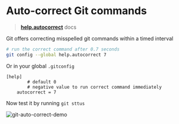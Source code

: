 # Auto-correct Git commands
 


> [**help.autocorrect**](https://git-scm.com/docs/git-config#Documentation/git-config.txt-helpautoCorrect) docs

Git offers correcting misspelled git commands within a timed interval

```bash
# run the correct command after 0.7 seconds
git config --global help.autocorrect 7
```

Or in your global `.gitconfig`

```
[help]
        # default 0
        # negative value to run correct command immediately
	autocorrect = 7
```

Now test it by running `git sttus`

![git-auto-correct-demo](https://user-images.githubusercontent.com/34342551/123370921-599de080-d59e-11eb-84fa-375c399fa61f.gif)

